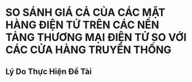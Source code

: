 <h1> SO SÁNH GIÁ CẢ CỦA CÁC MẶT HÀNG ĐIỆN TỬ TRÊN CÁC NỀN TẢNG THƯƠNG MẠI ĐIỆN TỬ SO VỚI CÁC CỬA HÀNG TRUYỀN THỐNG </h1>
<h2>Lý Do Thực Hiện Đề Tài</h2>
